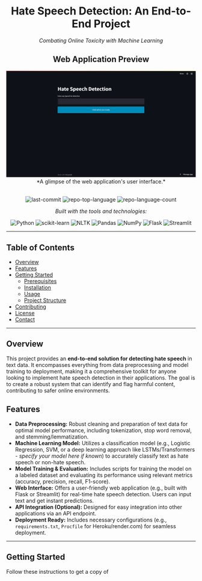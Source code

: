 <div align="center">
<h1>Hate Speech Detection: An End-to-End Project</h1>
<p><em>Combating Online Toxicity with Machine Learning</em></p>

## Web Application Preview
<img src="https://github.com/Uvais5/Hate_Speech_Detection_end_to_end/blob/main/hate%20speech%20app%20main.png" alt="Hate Speech App Main" width="600">
*A glimpse of the web application's user interface.*

<br> <img alt="last-commit" src="https://img.shields.io/github/last-commit/Uvais5/Hate_Speech_Detection_end_to_end?style=flat&logo=git&logoColor=white&color=red">
<img alt="repo-top-language" src="https://img.shields.io/github/languages/top/Uvais5/Hate_Speech_Detection_end_to_end?style=flat&color=red">
<img alt="repo-language-count" src="https://img.shields.io/github/languages/count/Uvais5/Hate_Speech_Detection_end_to_end?style=flat&color=red">
<p><em>Built with the tools and technologies:</em></p>
<img alt="Python" src="https://img.shields.io/badge/Python-3776AB.svg?style=flat&logo=Python&logoColor=white">
<img alt="scikit-learn" src="https://img.shields.io/badge/scikit--learn-F7931E.svg?style=flat&logo=scikit-learn&logoColor=white">
<img alt="NLTK" src="https://img.shields.io/badge/NLTK-20B2AA.svg?style=flat&logo=nltk&logoColor=white">
<img alt="Pandas" src="https://img.shields.io/badge/Pandas-150458.svg?style=flat&logo=Pandas&logoColor=white">
<img alt="NumPy" src="https://img.io/badge/NumPy-013243.svg?style=flat&logo=NumPy&logoColor=white">
<img alt="Flask" src="https://img.shields.io/badge/Flask-000000.svg?style=flat&logo=Flask&logoColor=white">
<img alt="Streamlit" src="https://img.shields.io/badge/Streamlit-FF4B4B.svg?style=flat&logo=Streamlit&logoColor=white">
</div>

---

## Table of Contents
* [Overview](#overview)
* [Features](#features)
* [Getting Started](#getting-started)
    * [Prerequisites](#prerequisites)
    * [Installation](#installation)
    * [Usage](#usage)
    * [Project Structure](#project-structure)
* [Contributing](#contributing)
* [License](#license)
* [Contact](#contact)

---

## Overview
This project provides an **end-to-end solution for detecting hate speech** in text data. It encompasses everything from data preprocessing and model training to deployment, making it a comprehensive toolkit for anyone looking to implement hate speech detection in their applications. The goal is to create a robust system that can identify and flag harmful content, contributing to safer online environments.

## Features
* **Data Preprocessing:** Robust cleaning and preparation of text data for optimal model performance, including tokenization, stop word removal, and stemming/lemmatization.
* **Machine Learning Model:** Utilizes a classification model (e.g., Logistic Regression, SVM, or a deep learning approach like LSTMs/Transformers - *specify your model here if known*) to accurately classify text as hate speech or non-hate speech.
* **Model Training & Evaluation:** Includes scripts for training the model on a labeled dataset and evaluating its performance using relevant metrics (accuracy, precision, recall, F1-score).
* **Web Interface:** Offers a user-friendly web application (e.g., built with Flask or Streamlit) for real-time hate speech detection. Users can input text and get instant predictions.
* **API Integration (Optional):** Designed for easy integration into other applications via an API endpoint.
* **Deployment Ready:** Includes necessary configurations (e.g., `requirements.txt`, `Procfile` for Heroku/render.com) for seamless deployment.

---

## Getting Started

Follow these instructions to get a copy of
